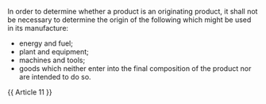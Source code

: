 In order to determine whether a product is an originating product, it shall not be necessary to determine the origin of the following which might be used in its manufacture:

- energy and fuel;
- plant and equipment;
- machines and tools;
- goods which neither enter into the final composition of the product nor are intended to do so.

{{ Article 11 }}
